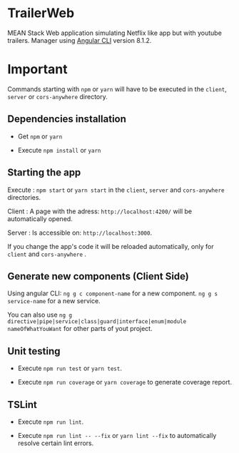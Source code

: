 # TrailerWeb
MEAN Stack Web application simulating Netflix like app but with youtube trailers.
Manager using [Angular CLI](https://github.com/angular/angular-cli) version 8.1.2.

# Important

Commands starting with `npm` or `yarn` will have to be executed in the `client`, `server` or `cors-anywhere` directory.

## Dependencies installation

-   Get `npm` or `yarn`

-   Execute `npm install` or `yarn`

## Starting the app

Execute : `npm start` or `yarn start` in the `client`, `server` and `cors-anywhere` directories.

Client :
A page with the adress: `http://localhost:4200/` will be automatically opened.

Server :
Is accessible on: `http://localhost:3000`.

If you change the app's code it will be reloaded automatically, only for `client` and `cors-anywhere` .

## Generate new components (Client Side)

Using angular CLI: 
	`ng g c component-name` for a new component.
	`ng g s service-name` for a new service.

You can also use `ng g directive|pipe|service|class|guard|interface|enum|module nameOfWhatYouWant` for other parts of yout project.

## Unit testing

-   Execute `npm run test` or `yarn test`.

-   Execute `npm run coverage` or `yarn coverage` to generate coverage report.

## TSLint

-   Execute `npm run lint`.

-   Execute `npm run lint -- --fix` or `yarn lint --fix` to automatically resolve certain lint errors.
